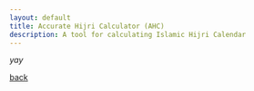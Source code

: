 ```yaml
---
layout: default
title: Accurate Hijri Calculator (AHC)
description: A tool for calculating Islamic Hijri Calendar
---
```


_yay_

[back](./)
